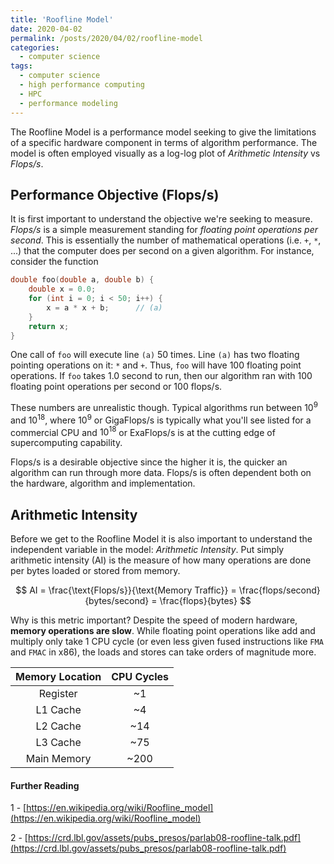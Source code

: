 ```yaml
---
title: 'Roofline Model'
date: 2020-04-02
permalink: /posts/2020/04/02/roofline-model
categories:
  - computer science
tags:
  - computer science
  - high performance computing
  - HPC
  - performance modeling
---
```


The Roofline Model is a performance model seeking to give the limitations of a specific hardware component in terms of algorithm performance. The model is often employed visually as a log-log plot of _Arithmetic Intensity_ vs _Flops/s_. 

## Performance Objective (Flops/s)
It is first important to understand the objective we're seeking to measure. _Flops/s_ is a simple measurement standing for _floating point operations per second_. This is essentially the number of mathematical operations (i.e. `+`, `*`, ...) that the computer does per second on a given algorithm. For instance, consider the function

```c++
double foo(double a, double b) {
    double x = 0.0;
    for (int i = 0; i < 50; i++) {
        x = a * x + b;      // (a)
    }
    return x;
}
```

One call of `foo` will execute line `(a)` 50 times. Line `(a)` has two floating pointing operations on it: `*` and `+`. Thus, `foo` will have 100 floating point operations. If `foo` takes 1.0 second to run, then our algorithm ran with 100 floating point operations per second or 100 flops/s. 

These numbers are unrealistic though. Typical algorithms run between $10^9$ and $10^{18}$, where $10^9$ or GigaFlops/s is typically what you'll see listed for a commercial CPU and $10^{18}$ or ExaFlops/s is at the cutting edge of supercomputing capability.

Flops/s is a desirable objective since the higher it is, the quicker an algorithm can run through more data. Flops/s is often dependent both on the hardware, algorithm and implementation.

## Arithmetic Intensity
Before we get to the Roofline Model it is also important to understand the independent variable in the model: _Arithmetic Intensity_. Put simply arithmetic intensity (AI) is the measure of how many operations are done per bytes loaded or stored from memory.

$$ AI = \frac{\text{Flops/s}}{\text{Memory Traffic}} = \frac{flops/second}{bytes/second} = \frac{flops}{bytes} $$

Why is this metric important? Despite the speed of modern hardware, __memory operations are slow__. While floating point operations like add and multiply only take 1 CPU cycle (or even less given fused instructions like `FMA` and `FMAC` in x86), the loads and stores can take orders of magnitude more. 

| Memory Location | CPU Cycles |
| :-------------: | :--------: |
|    Register     |     ~1     |
|    L1 Cache     |     ~4     |
|    L2 Cache     |    ~14     |
|    L3 Cache     |    ~75     |
|   Main Memory   |    ~200    |



#### Further Reading
1 - [https://en.wikipedia.org/wiki/Roofline_model](https://en.wikipedia.org/wiki/Roofline_model)

2 - [https://crd.lbl.gov/assets/pubs_presos/parlab08-roofline-talk.pdf](https://crd.lbl.gov/assets/pubs_presos/parlab08-roofline-talk.pdf)
